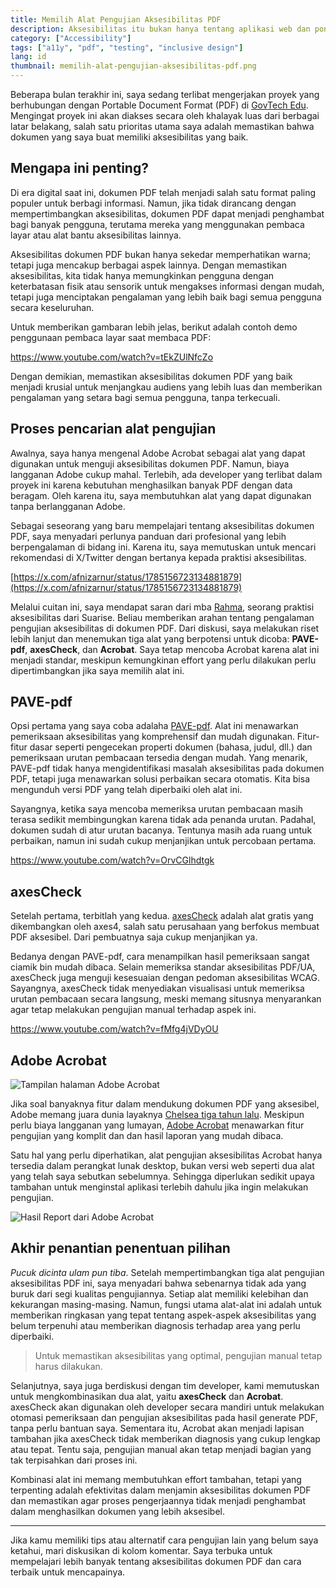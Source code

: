 ```yaml
---
title: Memilih Alat Pengujian Aksesibilitas PDF
description: Aksesibilitas itu bukan hanya tentang aplikasi web dan ponsel, tetapi juga untuk file format paling populer di muka bumi, Portable Document Format (PDF).
category: ["Accessibility"]
tags: ["a11y", "pdf", "testing", "inclusive design"]
lang: id
thumbnail: memilih-alat-pengujian-aksesibilitas-pdf.png
---
```


Beberapa bulan terakhir ini, saya sedang terlibat mengerjakan proyek yang berhubungan dengan Portable Document Format (PDF) di [GovTech Edu](https://www.govtechedu.id/). Mengingat proyek ini akan diakses secara oleh khalayak luas dari berbagai latar belakang, salah satu prioritas utama saya adalah memastikan bahwa dokumen yang saya buat memiliki aksesibilitas yang baik.

## Mengapa ini penting?

Di era digital saat ini, dokumen PDF telah menjadi salah satu format paling populer untuk berbagi informasi. Namun, jika tidak dirancang dengan mempertimbangkan aksesibilitas, dokumen PDF dapat menjadi penghambat bagi banyak pengguna, terutama mereka yang menggunakan pembaca layar atau alat bantu aksesibilitas lainnya.

Aksesibilitas dokumen PDF bukan hanya sekedar memperhatikan warna; tetapi juga mencakup berbagai aspek lainnya. Dengan memastikan aksesibilitas, kita tidak hanya memungkinkan pengguna dengan keterbatasan fisik atau sensorik untuk mengakses informasi dengan mudah, tetapi juga menciptakan pengalaman yang lebih baik bagi semua pengguna secara keseluruhan.

Untuk memberikan gambaran lebih jelas, berikut adalah contoh demo penggunaan pembaca layar saat membaca PDF:

https://www.youtube.com/watch?v=tEkZUlNfcZo

Dengan demikian, memastikan aksesibilitas dokumen PDF yang baik menjadi krusial untuk menjangkau audiens yang lebih luas dan memberikan pengalaman yang setara bagi semua pengguna, tanpa terkecuali.

## Proses pencarian alat pengujian

Awalnya, saya hanya mengenal Adobe Acrobat sebagai alat yang dapat digunakan untuk menguji aksesibilitas dokumen PDF. Namun, biaya langganan Adobe cukup mahal. Terlebih, ada developer yang terlibat dalam proyek ini karena kebutuhan menghasilkan banyak PDF dengan data beragam. Oleh karena itu, saya membutuhkan alat yang dapat digunakan tanpa berlangganan Adobe.

Sebagai seseorang yang baru mempelajari tentang aksesibilitas dokumen PDF, saya menyadari perlunya panduan dari profesional yang lebih berpengalaman di bidang ini. Karena itu, saya memutuskan untuk mencari rekomendasi di X/Twitter dengan bertanya kepada praktisi aksesibilitas.

[https://x.com/afnizarnur/status/1785156723134881879](https://x.com/afnizarnur/status/1785156723134881879)

Melalui cuitan ini, saya mendapat saran dari mba [Rahma](https://twitter.com/rahmaut/), seorang praktisi aksesibilitas dari Suarise. Beliau memberikan arahan tentang pengalaman pengujian aksesibilitas di dokumen PDF. Dari diskusi, saya melakukan riset lebih lanjut dan menemukan tiga alat yang berpotensi untuk dicoba: **PAVE-pdf**, **axesCheck**, dan **Acrobat**. Saya tetap mencoba Acrobat karena alat ini menjadi standar, meskipun kemungkinan effort yang perlu dilakukan perlu dipertimbangkan jika saya memilih alat ini.

## PAVE-pdf

Opsi pertama yang saya coba adalaha [PAVE-pdf](https://pave-pdf.org/pave/index.html#). Alat ini menawarkan pemeriksaan aksesibilitas yang komprehensif dan mudah digunakan. Fitur-fitur dasar seperti pengecekan properti dokumen (bahasa, judul, dll.) dan pemeriksaan urutan pembacaan tersedia dengan mudah. Yang menarik, PAVE-pdf tidak hanya mengidentifikasi masalah aksesibilitas pada dokumen PDF, tetapi juga menawarkan solusi perbaikan secara otomatis. Kita bisa mengunduh versi PDF yang telah diperbaiki oleh alat ini.

Sayangnya, ketika saya mencoba memeriksa urutan pembacaan masih terasa sedikit membingungkan karena tidak ada penanda urutan. Padahal, dokumen sudah di atur urutan bacanya. Tentunya masih ada ruang untuk perbaikan, namun ini sudah cukup menjanjikan untuk percobaan pertama.

https://www.youtube.com/watch?v=OrvCGlhdtgk

## axesCheck

Setelah pertama, terbitlah yang kedua. [axesCheck](https://check.axes4.com/en/) adalah alat gratis yang dikembangkan oleh axes4, salah satu perusahaan yang berfokus membuat PDF aksesibel. Dari pembuatnya saja cukup menjanjikan ya.

Bedanya dengan PAVE-pdf, cara menampilkan hasil pemeriksaan sangat ciamik bin mudah dibaca. Selain memeriksa standar aksesibilitas PDF/UA, axesCheck juga menguji kesesuaian dengan pedoman aksesibilitas WCAG. Sayangnya, axesCheck tidak menyediakan visualisasi untuk memeriksa urutan pembacaan secara langsung, meski memang situsnya menyarankan agar tetap melakukan pengujian manual terhadap aspek ini.

https://www.youtube.com/watch?v=fMfg4jVDyOU

## Adobe Acrobat

![Tampilan halaman Adobe Acrobat](https://res.cloudinary.com/afnizarnur/image/upload/afnizarnur.com/adobe-acrobat-accessibility-check_vp84bw.png)

Jika soal banyaknya fitur dalam mendukung dokumen PDF yang aksesibel, Adobe memang juara dunia layaknya [Chelsea tiga tahun lalu](https://en.wikipedia.org/wiki/FIFA_Club_World_Cup). Meskipun perlu biaya langganan yang lumayan, [Adobe Acrobat](https://get.adobe.com/reader/) menawarkan fitur pengujian yang komplit dan dan hasil laporan yang mudah dibaca.

Satu hal yang perlu diperhatikan, alat pengujian aksesibilitas Acrobat hanya tersedia dalam perangkat lunak desktop, bukan versi web seperti dua alat yang telah saya sebutkan sebelumnya. Sehingga diperlukan sedikit upaya tambahan untuk menginstal aplikasi terlebih dahulu jika ingin melakukan pengujian.

![Hasil Report dari Adobe Acrobat](https://res.cloudinary.com/afnizarnur/image/upload/afnizarnur.com/adobe-acrobat-accessibility-a11y_umjnpv.png)

## Akhir penantian penentuan pilihan

_Pucuk dicinta ulam pun tiba_. Setelah mempertimbangkan tiga alat pengujian aksesibilitas PDF ini, saya menyadari bahwa sebenarnya tidak ada yang buruk dari segi kualitas pengujiannya. Setiap alat memiliki kelebihan dan kekurangan masing-masing. Namun, fungsi utama alat-alat ini adalah untuk memberikan ringkasan yang tepat tentang aspek-aspek aksesibilitas yang belum terpenuhi atau memberikan diagnosis terhadap area yang perlu diperbaiki. 

> Untuk memastikan aksesibilitas yang optimal, pengujian manual tetap harus dilakukan.

Selanjutnya, saya juga berdiskusi dengan tim developer, kami memutuskan untuk mengkombinasikan dua alat, yaitu **axesCheck** dan **Acrobat**. axesCheck akan digunakan oleh developer secara mandiri untuk melakukan otomasi pemeriksaan dan pengujian aksesibilitas pada hasil generate PDF, tanpa perlu bantuan saya. Sementara itu, Acrobat akan menjadi lapisan tambahan jika axesCheck tidak memberikan diagnosis yang cukup lengkap atau tepat. Tentu saja, pengujian manual akan tetap menjadi bagian yang tak terpisahkan dari proses ini.

Kombinasi alat ini memang membutuhkan effort tambahan, tetapi yang terpenting adalah efektivitas dalam menjamin aksesibilitas dokumen PDF dan memastikan agar proses pengerjaannya tidak menjadi penghambat dalam menghasilkan dokumen yang lebih aksesibel.

---

Jika kamu memiliki tips atau alternatif cara pengujian lain yang belum saya ketahui, mari diskusikan di kolom komentar. Saya terbuka untuk mempelajari lebih banyak tentang aksesibilitas dokumen PDF dan cara terbaik untuk mencapainya.
